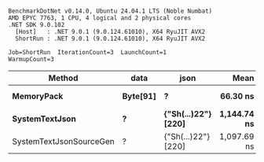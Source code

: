 ```

BenchmarkDotNet v0.14.0, Ubuntu 24.04.1 LTS (Noble Numbat)
AMD EPYC 7763, 1 CPU, 4 logical and 2 physical cores
.NET SDK 9.0.102
  [Host]   : .NET 9.0.1 (9.0.124.61010), X64 RyuJIT AVX2
  ShortRun : .NET 9.0.1 (9.0.124.61010), X64 RyuJIT AVX2

Job=ShortRun  IterationCount=3  LaunchCount=1  
WarmupCount=3  

```
| Method                  | data     | json                | Mean        | Error     | StdDev    | Min         | Max         | Gen0   | Allocated |
|------------------------ |--------- |-------------------- |------------:|----------:|----------:|------------:|------------:|-------:|----------:|
| **MemoryPack**              | **Byte[91]** | **?**                   |    **66.30 ns** |  **10.84 ns** |  **0.594 ns** |    **65.72 ns** |    **66.91 ns** | **0.0100** |     **168 B** |
| **SystemTextJson**          | **?**        | **{&quot;Sh(...)22&quot;} [220]** | **1,144.74 ns** | **185.58 ns** | **10.172 ns** | **1,138.54 ns** | **1,156.48 ns** | **0.0095** |     **168 B** |
| SystemTextJsonSourceGen | ?        | {&quot;Sh(...)22&quot;} [220] | 1,097.69 ns |  63.41 ns |  3.476 ns | 1,095.54 ns | 1,101.70 ns | 0.0095 |     168 B |
